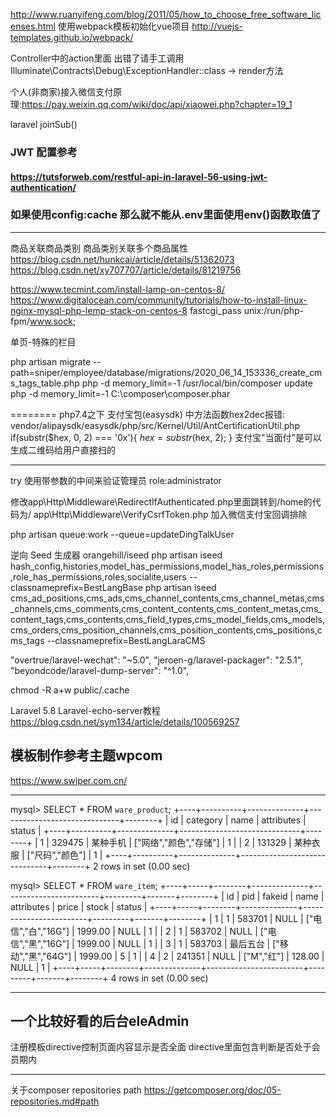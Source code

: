 http://www.ruanyifeng.com/blog/2011/05/how_to_choose_free_software_licenses.html
使用webpack模板初始化vue项目
http://vuejs-templates.github.io/webpack/

Controller中的action里面
出错了请手工调用 Illuminate\Contracts\Debug\ExceptionHandler::class -> render方法

个人(非商家)接入微信支付原理:https://pay.weixin.qq.com/wiki/doc/api/xiaowei.php?chapter=19_1

laravel joinSub()

### JWT 配置参考
#### https://tutsforweb.com/restful-api-in-laravel-56-using-jwt-authentication/


### 如果使用config:cache 那么就不能从.env里面使用env()函数取值了

-------------------------
商品关联商品类别
商品类别关联多个商品属性
https://blog.csdn.net/hunkcai/article/details/51362073
https://blog.csdn.net/xy707707/article/details/81219756

https://www.tecmint.com/install-lamp-on-centos-8/
https://www.digitalocean.com/community/tutorials/how-to-install-linux-nginx-mysql-php-lemp-stack-on-centos-8
fastcgi_pass unix:/run/php-fpm/www.sock;

单页-特殊的栏目

php artisan migrate --path=sniper/employee/database/migrations/2020_06_14_153336_create_cms_tags_table.php
php -d memory_limit=-1 /usr/local/bin/composer update
php -d memory_limit=-1 C:\composer\composer.phar

========
php7.4之下 支付宝包(easysdk) 中方法函数hex2dec报错:
vendor/alipaysdk/easysdk/php/src/Kernel/Util/AntCertificationUtil.php
if(substr($hex, 0, 2) === '0x'){
    $hex = substr($hex, 2);
}
支付宝"当面付"是可以生成二维码给用户直接扫的

---------------------------
try 使用带参数的中间来验证管理员 role:administrator

修改app\Http\Middleware\RedirectIfAuthenticated.php里面跳转到/home的代码为/ 
app\Http\Middleware\VerifyCsrfToken.php 加入微信支付宝回调排除

php artisan queue:work --queue=updateDingTalkUser

逆向 Seed 生成器 orangehill/iseed
php artisan iseed hash_config,histories,model_has_permissions,model_has_roles,permissions,role_has_permissions,roles,socialite,users --classnameprefix=BestLangBase
php artisan iseed cms_ad_positions,cms_ads,cms_channel_contents,cms_channel_metas,cms_channels,cms_comments,cms_content_contents,cms_content_metas,cms_content_tags,cms_contents,cms_field_types,cms_model_fields,cms_models,cms_orders,cms_position_channels,cms_position_contents,cms_positions,cms_tags --classnameprefix=BestLangLaraCMS


"overtrue/laravel-wechat": "~5.0",
"jeroen-g/laravel-packager": "2.5.1",
"beyondcode/laravel-dump-server": "^1.0",

chmod -R a+w public/.cache

Laravel 5.8 Laravel-echo-server教程
https://blog.csdn.net/sym134/article/details/100569257

模板制作参考主题wpcom
--------------
https://www.swiper.com.cn/

----------------------------
mysql> SELECT * FROM `ware_product`;
+----+----------+--------------+------------------------------+--------+
| id | category | name | attributes | status |
+----+----------+--------------+------------------------------+--------+
| 1 | 329475 | 某种手机 | ["网络","颜色","存储"] | 1 |
| 2 | 131329 | 某种衣服 | ["尺码","颜色"] | 1 |
+----+----------+--------------+------------------------------+--------+
2 rows in set (0.00 sec)

mysql> SELECT * FROM `ware_item`;
+----+-----+--------+--------------+------------------------+---------+-------+--------+
| id | pid | fakeid | name | attributes | price | stock | status |
+----+-----+--------+--------------+------------------------+---------+-------+--------+
| 1 | 1 | 583701 | NULL | ["电信","白","16G"] | 1999.00 | NULL | 1 |
| 2 | 1 | 583702 | NULL | ["电信","黑","16G"] | 1999.00 | NULL | 1 |
| 3 | 1 | 583703 | 最后五台 | ["移动","黑","64G"] | 1999.00 | 5 | 1 |
| 4 | 2 | 241351 | NULL | ["M","红"] | 128.00 | NULL | 1 |
+----+-----+--------+--------------+------------------------+---------+-------+--------+
4 rows in set (0.00 sec)

----------------------
一个比较好看的后台eleAdmin
----------------------
注册模板directive控制页面内容显示是否全面
directive里面包含判断是否处于会员期内

----------------------
关于composer repositories path
https://getcomposer.org/doc/05-repositories.md#path

